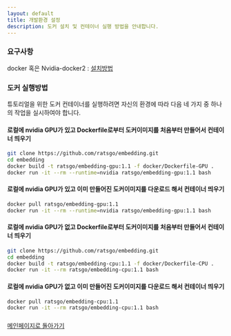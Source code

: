 ```yaml
---
layout: default
title: 개발환경 설정
description: 도커 설치 및 컨테이너 실행 방법을 안내합니다.
---
```




### 요구사항

docker 혹은 Nvidia-docker2 : [설치방법](https://hiseon.me/2018/02/19/install-docker/)


### 도커 실행방법

튜토리얼을 위한 도커 컨테이너를 실행하려면 자신의 환경에 따라 다음 네 가지 중 하나의 작업을 실시하여야 합니다.

#### 로컬에 nvidia GPU가 있고 Dockerfile로부터 도커이미지를 처음부터 만들어서 컨테이너 띄우기

```bash
git clone https://github.com/ratsgo/embedding.git
cd embedding
docker build -t ratsgo/embedding-gpu:1.1 -f docker/Dockerfile-GPU .
docker run -it --rm --runtime=nvidia ratsgo/embedding-gpu:1.1 bash
```

#### 로컬에 nvidia GPU가 있고 이미 만들어진 도커이미지를 다운로드 해서 컨테이너 띄우기

```bash
docker pull ratsgo/embedding-gpu:1.1
docker run -it --rm --runtime=nvidia ratsgo/embedding-gpu:1.1 bash
```

#### 로컬에 nvidia GPU가 없고 Dockerfile로부터 도커이미지를 처음부터 만들어서 컨테이너 띄우기

```bash
git clone https://github.com/ratsgo/embedding.git
cd embedding
docker build -t ratsgo/embedding-cpu:1.1 -f docker/Dockerfile-CPU .
docker run -it --rm ratsgo/embedding-cpu:1.1 bash
```

#### 로컬에 nvidia GPU가 없고 이미 만들어진 도커이미지를 다운로드 해서 컨테이너 띄우기

```bash
docker pull ratsgo/embedding-cpu:1.1
docker run -it --rm ratsgo/embedding-cpu:1.1 bash
```


### 

[메인페이지로 돌아가기](./index.html)